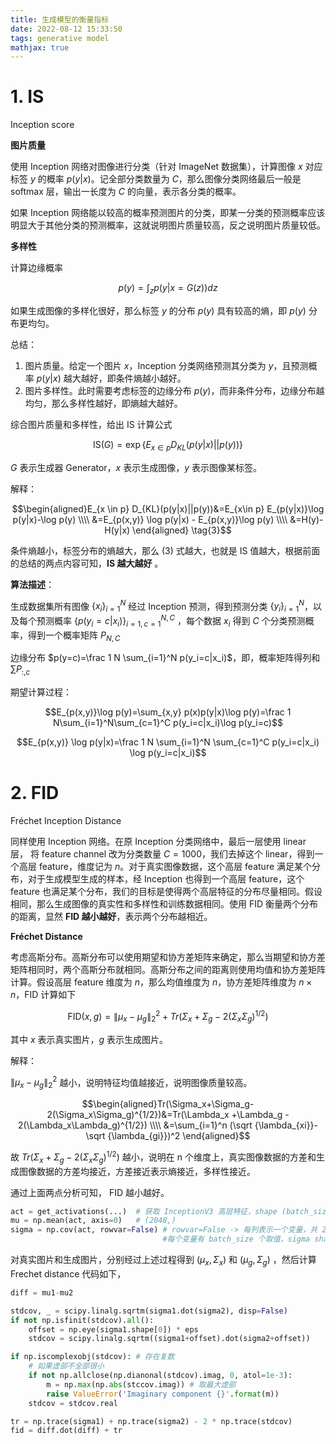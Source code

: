 ```yaml
---
title: 生成模型的衡量指标
date: 2022-08-12 15:33:50
tags: generative model
mathjax: true
---
```


# 1. IS

Inception score

**图片质量**

使用 Inception 网络对图像进行分类（针对 ImageNet 数据集），计算图像 $x$ 对应标签 $y$ 的概率 $p(y|x)$。记全部分类数量为 $C$，那么图像分类网络最后一般是 softmax 层，输出一长度为 $C$ 的向量，表示各分类的概率。

如果 Inception 网络能以较高的概率预测图片的分类，即某一分类的预测概率应该明显大于其他分类的预测概率，这就说明图片质量较高，反之说明图片质量较低。

**多样性**

计算边缘概率

$$p(y)=\int_z p(y|x=G(z))dz \tag{1}$$

如果生成图像的多样化很好，那么标签 $y$ 的分布 $p(y)$ 具有较高的熵，即 $p(y)$ 分布更均匀。

总结：

1. 图片质量。给定一个图片 $x$，Inception 分类网络预测其分类为 $y$，且预测概率 $p(y|x)$ 越大越好，即条件熵越小越好。
2. 图片多样性。此时需要考虑标签的边缘分布 $p(y)$，而非条件分布，边缘分布越均匀，那么多样性越好，即熵越大越好。

综合图片质量和多样性，给出 IS 计算公式

$$\text{IS}(G)=\exp \{ E_{x \in p} D_{KL}(p(y|x)||p(y))\} \tag{2}$$

$G$ 表示生成器 Generator，$x$ 表示生成图像，$y$ 表示图像某标签。

解释：

$$\begin{aligned}E_{x \in p} D_{KL}(p(y|x)||p(y))&=E_{x\in p} E_{p(y|x)}\log p(y|x)-\log p(y)
\\\\ &=E_{p(x,y)} \log p(y|x) - E_{p(x,y)}\log p(y)
\\\\ &=H(y)-H(y|x)
\end{aligned} \tag{3}$$

条件熵越小，标签分布的熵越大，那么 (3) 式越大，也就是 IS 值越大，根据前面的总结的两点内容可知，**IS 越大越好** 。

**算法描述**：

生成数据集所有图像 $\{x_i\}_{i=1}^N$ 经过 Inception 预测，得到预测分类 $\{y_i\}_{i=1}^N$，以及每个预测概率 $\{p(y_i=c|x_i)\}_{i=1,c=1}^{N,C}$ ，每个数据 $x_i$ 得到 $C$ 个分类预测概率，得到一个概率矩阵 $P_{N, C}$

边缘分布 $p(y=c)=\frac 1 N \sum_{i=1}^N p(y_i=c|x_i)$，即，概率矩阵得列和 $\sum P_{:,c}$

期望计算过程：

$$E_{p(x,y)}\log p(y)=\sum_{x,y} p(x)p(y|x)\log p(y)=\frac 1 N\sum_{i=1}^N\sum_{c=1}^C p(y_i=c|x_i)\log p(y_i=c)$$

$$E_{p(x,y)} \log p(y|x)=\frac 1 N \sum_{i=1}^N \sum_{c=1}^C p(y_i=c|x_i) \log p(y_i=c|x_i)$$

# 2. FID

Fréchet Inception Distance

同样使用 Inception 网络。在原 Inception 分类网络中，最后一层使用 linear 层， 将 feature channel 改为分类数量 $C=1000$，我们去掉这个 linear，得到一个高层 feature，维度记为 $n$。对于真实图像数据，这个高层 feature 满足某个分布，对于生成模型生成的样本，经 Inception 也得到一个高层 feature，这个 feature 也满足某个分布，我们的目标是使得两个高层特征的分布尽量相同。假设相同，那么生成图像的真实性和多样性和训练数据相同。使用 FID 衡量两个分布的距离，显然 **FID 越小越好**，表示两个分布越相近。

**Fréchet Distance**

考虑高斯分布。高斯分布可以使用期望和协方差矩阵来确定，那么当期望和协方差矩阵相同时，两个高斯分布就相同。高斯分布之间的距离则使用均值和协方差矩阵计算。假设高层 feature 维度为 $n$，那么均值维度为 $n$，协方差矩阵维度为 $n\times n$，FID 计算如下

$$\text{FID}(x,g)=\|\mu_x-\mu_g\|_2^2 + Tr(\Sigma_x+\Sigma_g-2(\Sigma_x\Sigma_g)^{1/2})$$

其中 $x$ 表示真实图片，$g$ 表示生成图片。

解释：

$\|\mu_x-\mu_g\|_2^2$ 越小，说明特征均值越接近，说明图像质量较高。

$$\begin{aligned}Tr(\Sigma_x+\Sigma_g-2(\Sigma_x\Sigma_g)^{1/2})&=Tr(\Lambda_x +\Lambda_g - 2(\Lambda_x\Lambda_g)^{1/2})
\\\\ &=\sum_{i=1}^n (\sqrt {\lambda_{xi}}-\sqrt {\lambda_{gi}})^2
\end{aligned}$$

故 $Tr(\Sigma_x+\Sigma_g-2(\Sigma_x\Sigma_g)^{1/2})$ 越小，说明在 n 个维度上，真实图像数据的方差和生成图像数据的方差均接近，方差接近表示熵接近，多样性接近。

通过上面两点分析可知， FID 越小越好。

```python
act = get_activations(...)  # 获取 InceptionV3 高层特征，shape (batch_size, 2048)
mu = np.mean(act, axis=0)   # (2048,)
sigma = np.cov(act, rowvar=False) # rowvar=False -> 每列表示一个变量，共 2048 个变量
                                  #每个变量有 batch_size 个取值，sigma shape (2048,2048)
```

对真实图片和生成图片，分别经过上述过程得到 $(\mu_x, \Sigma_x)$ 和 $(\mu_g, \Sigma_g)$ ，然后计算 Frechet distance 代码如下，

```python
diff = mu1-mu2

stdcov, _ = scipy.linalg.sqrtm(sigma1.dot(sigma2), disp=False)
if not np.isfinit(stdcov).all():
    offset = np.eye(sigma1.shape[0]) * eps
    stdcov = scipy.linalg.sqrtm((sigma1+offset).dot(sigma2+offset))

if np.iscomplexobj(stdcov): # 存在复数
    # 如果虚部不全部很小
    if not np.allclose(np.dianonal(stdcov).imag, 0, atol=1e-3):
        m = np.max(np.abs(stccov.imag)) # 取最大虚部
        raise ValueError('Imaginary component {}'.format(m))
    stdcov = stdcov.real

tr = np.trace(sigma1) + np.trace(sigma2) - 2 * np.trace(stdcov)
fid = diff.dot(diff) + tr
```